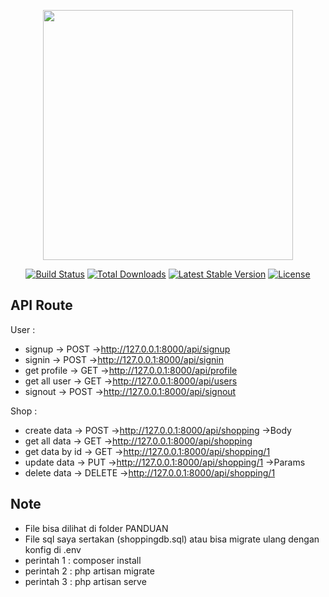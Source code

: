 <p align="center"><a href="https://laravel.com" target="_blank"><img src="https://raw.githubusercontent.com/laravel/art/master/logo-lockup/5%20SVG/2%20CMYK/1%20Full%20Color/laravel-logolockup-cmyk-red.svg" width="400"></a></p>

<p align="center">
<a href="https://travis-ci.org/laravel/framework"><img src="https://travis-ci.org/laravel/framework.svg" alt="Build Status"></a>
<a href="https://packagist.org/packages/laravel/framework"><img src="https://img.shields.io/packagist/dt/laravel/framework" alt="Total Downloads"></a>
<a href="https://packagist.org/packages/laravel/framework"><img src="https://img.shields.io/packagist/v/laravel/framework" alt="Latest Stable Version"></a>
<a href="https://packagist.org/packages/laravel/framework"><img src="https://img.shields.io/packagist/l/laravel/framework" alt="License"></a>
</p>

## API Route

User :
- signup			-> POST	 ->http://127.0.0.1:8000/api/signup
- signin			-> POST	 ->http://127.0.0.1:8000/api/signin
- get profile		-> GET	 ->http://127.0.0.1:8000/api/profile
- get all user		-> GET	 ->http://127.0.0.1:8000/api/users
- signout			-> POST	 ->http://127.0.0.1:8000/api/signout


Shop :
- create data		-> POST	 ->http://127.0.0.1:8000/api/shopping 		->Body
- get all data		-> GET	 ->http://127.0.0.1:8000/api/shopping
- get data by id	-> GET	 ->http://127.0.0.1:8000/api/shopping/1
- update data		-> PUT	 ->http://127.0.0.1:8000/api/shopping/1		->Params
- delete data		-> DELETE ->http://127.0.0.1:8000/api/shopping/1

## Note
- File bisa dilihat di folder PANDUAN
- File sql saya sertakan (shoppingdb.sql) atau bisa migrate ulang dengan konfig di .env
- perintah 1 : composer install
- perintah 2 : php artisan migrate
- perintah 3 : php artisan serve
